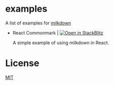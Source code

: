 # examples

A list of examples for [milkdown](https://milkdown.dev)

- React Commonmark | [![Open in StackBlitz](https://developer.stackblitz.com/img/open_in_stackblitz.svg)](https://stackblitz.com/github/Milkdown/examples/tree/main/react-commonmark)

  A simple example of using milkdown in React.

# License

[MIT](/LICENSE)
